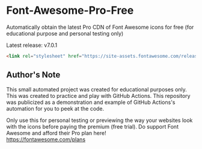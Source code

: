 # Font-Awesome-Pro-Free

Automatically obtain the latest Pro CDN of Font Awesome icons for free (for educational purpose and personal testing only)

Latest release: v7.0.1
```html
<link rel="stylesheet" href="https://site-assets.fontawesome.com/releases/v7.0.1/css/all.css">
```

## Author's Note

This small automated project was created for educational purposes only. This was created to practice and play with GitHub Actions. This repository was publicized as a demonstration and example of GitHub Actions's automation for you to peek at the code.

Only use this for personal testing or previewing the way your websites look with the icons before paying the premium (free trial). Do support Font Awesome and afford their Pro plan here!  
<https://fontawesome.com/plans>
